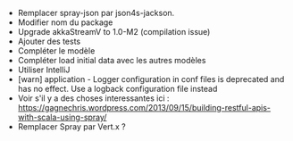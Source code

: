 - Remplacer spray-json par json4s-jackson.
- Modifier nom du package 
- Upgrade akkaStreamV to 1.0-M2 (compilation issue)
- Ajouter des tests
- Compléter le modèle
- Compléter load initial data avec les autres modèles
- Utiliser IntelliJ
- [warn] application - Logger configuration in conf files is deprecated and has no effect. Use a logback configuration file instead
- Voir s'il y a des choses interessantes ici : https://gagnechris.wordpress.com/2013/09/15/building-restful-apis-with-scala-using-spray/
- Remplacer Spray par Vert.x ?
